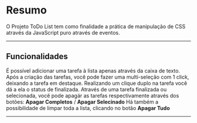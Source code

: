 # Resumo

O Projeto ToDo List tem como finalidade a prática de manipulação de CSS através da JavaScript puro através de eventos.

___

## Funcionalidades

É possível adicionar uma tarefa à lista apenas através da caixa de texto.
Após a criação das tarefas, você pode fazer uma multi-seleção com 1 click, deixando a tarefa em destaque.
Realizando um clique duplo na tarefa você dá a ela o status de finalizada.
Através de uma tarefa finalizada ou selecionada, você pode apagár as tarefas respectivamente através dos botões: <strong>Apagar Completos</strong> / <strong>Apagar Selecinado</strong>
Há também a possibilidade de limpar toda a lista, clicando no botão <strong>Apagar Tudo</strong>
___
